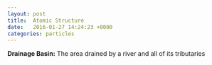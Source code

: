 ```yaml
---
layout: post
title:  Atomic Structure
date:   2016-01-27 14:24:23 +0000
categories: particles
---
```

**Drainage Basin:**
The area drained by a river and all of its tributaries